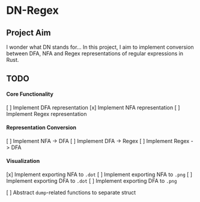 # DN-Regex

## Project Aim

I wonder what DN stands for... In this project, I aim to implement conversion between DFA, NFA and Regex representations of regular expressions in Rust.

## TODO

#### Core Functionality

[ ] Implement DFA representation
[x] Implement NFA representation
[ ] Implement Regex representation

#### Representation Conversion

[ ] Implement NFA -> DFA
[ ] Implement DFA -> Regex
[ ] Implement Regex -> DFA

#### Visualization

[x] Implement exporting NFA to `.dot`
[ ] Implement exporting NFA to `.png`
[ ] Implement exporting DFA to `.dot`
[ ] Implement exporting DFA to `.png`

[ ] Abstract `dump`-related functions to separate struct
